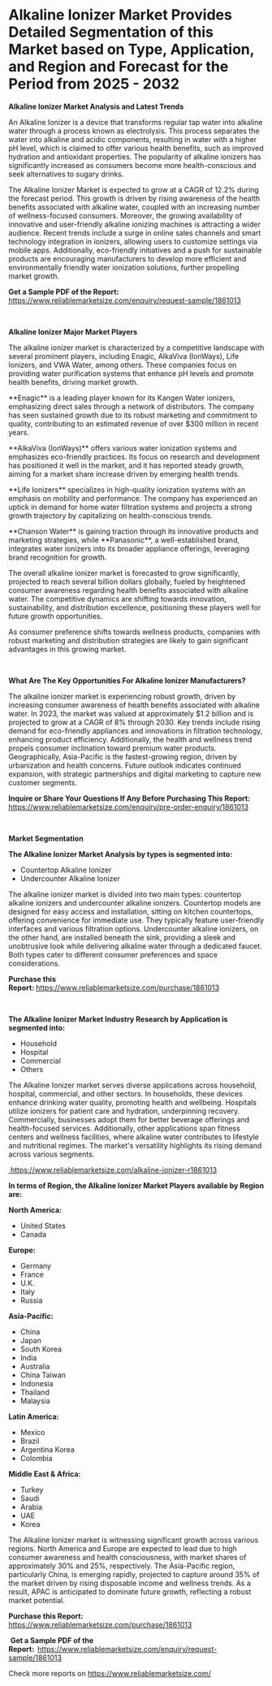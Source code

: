 <p><h1>Alkaline Ionizer Market Provides Detailed Segmentation of this Market based on Type, Application, and Region and Forecast for the Period from 2025 - 2032</h1></p><p><strong>Alkaline Ionizer Market Analysis and Latest Trends</strong></p>
<p><p>An Alkaline Ionizer is a device that transforms regular tap water into alkaline water through a process known as electrolysis. This process separates the water into alkaline and acidic components, resulting in water with a higher pH level, which is claimed to offer various health benefits, such as improved hydration and antioxidant properties. The popularity of alkaline ionizers has significantly increased as consumers become more health-conscious and seek alternatives to sugary drinks.</p><p>The Alkaline Ionizer Market is expected to grow at a CAGR of 12.2% during the forecast period. This growth is driven by rising awareness of the health benefits associated with alkaline water, coupled with an increasing number of wellness-focused consumers. Moreover, the growing availability of innovative and user-friendly alkaline ionizing machines is attracting a wider audience. Recent trends include a surge in online sales channels and smart technology integration in ionizers, allowing users to customize settings via mobile apps. Additionally, eco-friendly initiatives and a push for sustainable products are encouraging manufacturers to develop more efficient and environmentally friendly water ionization solutions, further propelling market growth.</p></p>
<p><strong>Get a Sample PDF of the Report:&nbsp;</strong> <a href="https://www.reliablemarketsize.com/enquiry/request-sample/1861013?utm_campaign=2667&utm_medium=2&utm_source=Github&utm_content=ia&utm_term=22022025&utm_id=alkaline-ionizer">https://www.reliablemarketsize.com/enquiry/request-sample/1861013</a></p>
<p>&nbsp;</p>
<p><strong>Alkaline Ionizer Major Market Players</strong></p>
<p><p>The alkaline ionizer market is characterized by a competitive landscape with several prominent players, including Enagic, AlkaViva (IonWays), Life Ionizers, and VWA Water, among others. These companies focus on providing water purification systems that enhance pH levels and promote health benefits, driving market growth.</p><p>**Enagic** is a leading player known for its Kangen Water ionizers, emphasizing direct sales through a network of distributors. The company has seen sustained growth due to its robust marketing and commitment to quality, contributing to an estimated revenue of over $300 million in recent years.</p><p>**AlkaViva (IonWays)** offers various water ionization systems and emphasizes eco-friendly practices. Its focus on research and development has positioned it well in the market, and it has reported steady growth, aiming for a market share increase driven by emerging health trends.</p><p>**Life Ionizers** specializes in high-quality ionization systems with an emphasis on mobility and performance. The company has experienced an uptick in demand for home water filtration systems and projects a strong growth trajectory by capitalizing on health-conscious trends. </p><p>**Chanson Water** is gaining traction through its innovative products and marketing strategies, while **Panasonic**, a well-established brand, integrates water ionizers into its broader appliance offerings, leveraging brand recognition for growth. </p><p>The overall alkaline ionizer market is forecasted to grow significantly, projected to reach several billion dollars globally, fueled by heightened consumer awareness regarding health benefits associated with alkaline water. The competitive dynamics are shifting towards innovation, sustainability, and distribution excellence, positioning these players well for future growth opportunities. </p><p>As consumer preference shifts towards wellness products, companies with robust marketing and distribution strategies are likely to gain significant advantages in this growing market.</p></p>
<p>&nbsp;</p>
<p><strong>What Are The Key Opportunities For Alkaline Ionizer Manufacturers?</strong></p>
<p><p>The alkaline ionizer market is experiencing robust growth, driven by increasing consumer awareness of health benefits associated with alkaline water. In 2023, the market was valued at approximately $1.2 billion and is projected to grow at a CAGR of 8% through 2030. Key trends include rising demand for eco-friendly appliances and innovations in filtration technology, enhancing product efficiency. Additionally, the health and wellness trend propels consumer inclination toward premium water products. Geographically, Asia-Pacific is the fastest-growing region, driven by urbanization and health concerns. Future outlook indicates continued expansion, with strategic partnerships and digital marketing to capture new customer segments.</p></p>
<p><strong>Inquire or Share Your Questions If Any Before Purchasing This Report:</strong> <a href="https://www.reliablemarketsize.com/enquiry/pre-order-enquiry/1861013?utm_campaign=2667&utm_medium=2&utm_source=Github&utm_content=ia&utm_term=22022025&utm_id=alkaline-ionizer">https://www.reliablemarketsize.com/enquiry/pre-order-enquiry/1861013</a></p>
<p>&nbsp;</p>
<p><strong>Market Segmentation</strong></p>
<p><strong>The Alkaline Ionizer Market Analysis by types is segmented into:</strong></p>
<p><ul><li>Countertop Alkaline Ionizer</li><li>Undercounter Alkaline Ionizer</li></ul></p>
<p><p>The alkaline ionizer market is divided into two main types: countertop alkaline ionizers and undercounter alkaline ionizers. Countertop models are designed for easy access and installation, sitting on kitchen countertops, offering convenience for immediate use. They typically feature user-friendly interfaces and various filtration options. Undercounter alkaline ionizers, on the other hand, are installed beneath the sink, providing a sleek and unobtrusive look while delivering alkaline water through a dedicated faucet. Both types cater to different consumer preferences and space considerations.</p></p>
<p><strong>Purchase this Report:&nbsp;</strong><a href="https://www.reliablemarketsize.com/purchase/1861013?utm_campaign=2667&utm_medium=2&utm_source=Github&utm_content=ia&utm_term=22022025&utm_id=alkaline-ionizer">https://www.reliablemarketsize.com/purchase/1861013</a></p>
<p>&nbsp;</p>
<p><strong>The Alkaline Ionizer Market Industry Research by Application is segmented into:</strong></p>
<p><ul><li>Household</li><li>Hospital</li><li>Commercial</li><li>Others</li></ul></p>
<p><p>The Alkaline Ionizer market serves diverse applications across household, hospital, commercial, and other sectors. In households, these devices enhance drinking water quality, promoting health and wellbeing. Hospitals utilize ionizers for patient care and hydration, underpinning recovery. Commercially, businesses adopt them for better beverage offerings and health-focused services. Additionally, other applications span fitness centers and wellness facilities, where alkaline water contributes to lifestyle and nutritional regimes. The market's versatility highlights its rising demand across various segments.</p></p>
<p><a href="https://www.reliablemarketsize.com/alkaline-ionizer-r1861013?utm_campaign=2667&utm_medium=2&utm_source=Github&utm_content=ia&utm_term=22022025&utm_id=alkaline-ionizer">&nbsp;https://www.reliablemarketsize.com/alkaline-ionizer-r1861013</a></p>
<p><strong>In terms of Region, the Alkaline Ionizer Market Players available by Region are:</strong></p>
<p>
    <p> <strong> North America: </strong>
        <ul>
            <li>United States</li>
            <li>Canada</li>
        </ul>
        </p> 
    <p> <strong> Europe: </strong>
        <ul>
            <li>Germany</li>
            <li>France</li>
            <li>U.K.</li>
            <li>Italy</li>
            <li>Russia</li>
        </ul>
        </p> 
    <p> <strong> Asia-Pacific: </strong>
        <ul>
            <li>China</li>
            <li>Japan</li>
            <li>South Korea</li>
            <li>India</li>
            <li>Australia</li>
            <li>China Taiwan</li>
            <li>Indonesia</li>
            <li>Thailand</li>
            <li>Malaysia</li>
        </ul>
        </p> 
    <p> <strong> Latin America: </strong>
        <ul>
            <li>Mexico</li>
            <li>Brazil</li>
            <li>Argentina Korea</li>
            <li>Colombia</li>
        </ul>
        </p> 
    <p> <strong> Middle East & Africa: </strong>
        <ul>
            <li>Turkey</li>
            <li>Saudi</li>
            <li>Arabia</li>
            <li>UAE</li>
            <li>Korea</li>
        </ul>
    </p>
    </p>
<p><p>The Alkaline Ionizer market is witnessing significant growth across various regions. North America and Europe are expected to lead due to high consumer awareness and health consciousness, with market shares of approximately 30% and 25%, respectively. The Asia-Pacific region, particularly China, is emerging rapidly, projected to capture around 35% of the market driven by rising disposable income and wellness trends. As a result, APAC is anticipated to dominate future growth, reflecting a robust market potential.</p></p>
<p><strong>Purchase this Report: </strong><a href="https://www.reliablemarketsize.com/purchase/1861013?utm_campaign=2667&utm_medium=2&utm_source=Github&utm_content=ia&utm_term=22022025&utm_id=alkaline-ionizer">https://www.reliablemarketsize.com/purchase/1861013</a></p>
<p>&nbsp;<strong>Get a Sample PDF of the Report:&nbsp;&nbsp;</strong><a href="https://www.reliablemarketsize.com/enquiry/request-sample/1861013?utm_campaign=2667&utm_medium=2&utm_source=Github&utm_content=ia&utm_term=22022025&utm_id=alkaline-ionizer">https://www.reliablemarketsize.com/enquiry/request-sample/1861013</a></p>
<p><strong></strong></p>
<p>Check more reports on <a href="https://www.reliablemarketsize.com/?utm_campaign=2667&utm_medium=2&utm_source=Github&utm_content=ia&utm_term=22022025&utm_id=alkaline-ionizer">https://www.reliablemarketsize.com/</a></p>